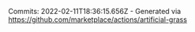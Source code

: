 Commits: 2022-02-11T18:36:15.656Z - Generated via https://github.com/marketplace/actions/artificial-grass
<br>
